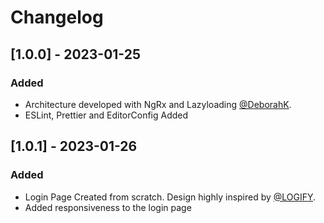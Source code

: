 # Changelog

## [1.0.0] - 2023-01-25

### Added

-   Architecture developed with NgRx and Lazyloading [@DeborahK](https://github.com/DeborahK/Angular-NgRx-GettingStarted/tree/master/APM-Demo5).
-   ESLint, Prettier and EditorConfig Added

## [1.0.1] - 2023-01-26

### Added

-   Login Page Created from scratch. Design highly inspired by [@LOGIFY](<https://www.figma.com/file/AMVdaBTuWnaTyTufsrfHcu/LOGIFY---WEB-LOGIN-UI-KIT-(Community)-(Community)?node-id=0%3A1&t=av6KCVZi5iMrlKv6-0>).
-   Added responsiveness to the login page
